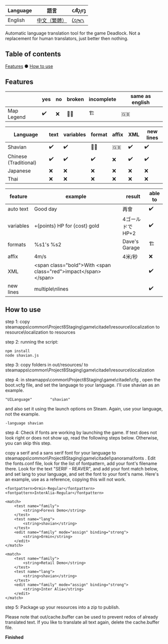 | Language | 語言                           | 𐑤𐑨𐑙𐑜𐑢𐑦𐑡                      |
| -------- | ----------------------------- | --------------------------- |
| English | [中文（繁體）](readme.zh_Hant.md)| [𐑖𐑱𐑝𐑰𐑩𐑯](readme.en_Shaw.md) |

Automatic language translation tool for the game Deadlock. Not a replacement for human translators, just better then nothing.

## Table of contents

[Features](#features) ● [How to use](#how-to-use)

## Features

|            | yes | no   | broken | incomplete | same as english |
| ---------- | --- | ---- | ------ | ---------- | --------------- |
| Map Legend | ✔️ | ❌   | ⛓️‍💥    | 🏗️         | 🇬🇧              |

| Language              | text | variables | format | affix | XML | new lines |
| --------------------- | ---- | --------- | ------ | ----- | --- | --------- |
| Shavian               | ✔️  | ✔️        | ⛓️‍💥    | 🇬🇧    | ✔️  | ✔️       |
| Chinese (Traditional) | ✔️  | ✔️        | ✔️    | ❌    | ✔️ | ✔️        |
| Japanese              | ❌  | ❌        | ❌    | ❌    | ❌ | ❌        |
| Thai                  | ❌  | ❌        | ❌    | ❌    | ❌ | ❌        |

|  feature  |   example                                                            | result         | able to |
| --------- | -------------------------------------------------------------------- | -------------- | ------- |
| auto text | Good day                                                             | 再會           | ✔️      |
| variables | +{points} HP for {cost} gold                                         | 4ゴールドでHP+2 | ✔️     |
| formats   | %s1's %s2                                                            | Dave's Garage  | 🏗️     |
| affix     | 4m/s                                                                 | 4米/秒         | ❌     |
| XML       | \<span class="bold"\>With \<span class="red"\>impact\</span>\</span> |                | ✔️     |
| new lines | multiple\nlines                                                      |                | ✔️     |

## How to use

step 1: copy steamapps\common\Project8Staging\game\citadel\resource\localization to resource\localization to resources

step 2: running the script:
```
npm install
node shavian.js
```

step 3: copy folders in out/resources/ to steamapps\common\Project8Staging\game\citadel\resource\localization

step 4: in steamapps\common\Project8Staging\game\citadel\cfg , open the boot.vcfg file, and set the language to your language. I'll use shavian as an example.
```
"UILanguage"		"shavian"
```
and also set it using the launch options on Steam. Again, use your language, not the example.
```
-language shavian
```

step 4: Check if fonts are working by launching the game. If text does not look right or does not show up, read the following steps below. Otherwise, you can skip this step.

copy a serif and a sans serif font for your language to steamapps\common\Project8Staging\game\citadel\panorama\fonts . Edit the fonts.conf file, look for the list of fontpattern, add your font's filename there. Look for the text "SERIF - REAVER", and add your font match below, and set lang to your language, and set the font to your font's name. Here's an example, use as a reference, copying this will not work.
```
<fontpattern>Ormin-Regular</fontpattern>
<fontpattern>InterAlia-Regular</fontpattern>

<match>
    <test name="family">
        <string>Forevs Demo</string>
    </test>
    <test name="lang">
        <string>shavian</string>
    </test>
    <edit name="family" mode="assign" binding="strong">
        <string>Ormin</string>
    </edit>
</match>

<match>
    <test name="family">
        <string>Retail Demo</string>
    </test>
    <test name="lang">
        <string>shavian</string>
    </test>
    <edit name="family" mode="assign" binding="strong">
        <string>Inter Alia</string>
    </edit>
</match>
```

step 5: Package up your resources into a zip to publish.

Please note that out/cache.buffer can be used to prevent redos of already translated text. If you like to translate all text again, delete the cache.buffer file.

**Finished**
